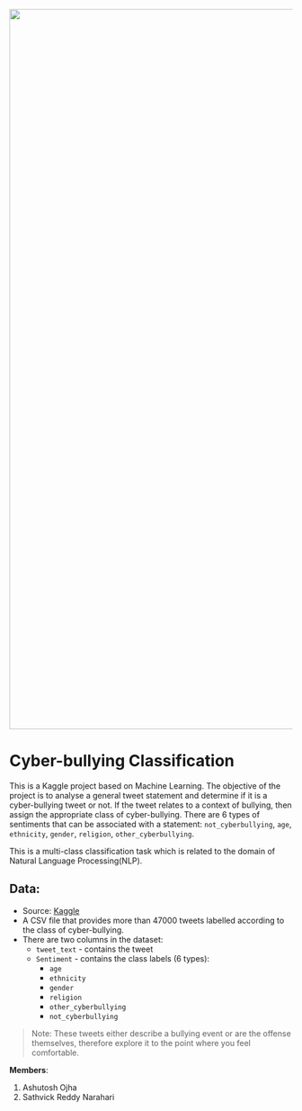 <p align="center">
    <image src="images/cover.jpg"  width="1280" height="auto">
</p>

# Cyber-bullying Classification

This is a Kaggle project based on Machine Learning. The objective of the project is to analyse a general tweet statement and determine if it is a cyber-bullying tweet or not. If the tweet relates to a context of bullying, then assign the appropriate class of cyber-bullying. There are 6 types of sentiments that can be associated with a statement: `not_cyberbullying`, `age`, `ethnicity`, `gender`, `religion`, `other_cyberbullying`.

This is a multi-class classification task which is related to the domain of Natural Language Processing(NLP).
    
## Data:
- Source: [Kaggle](https://www.kaggle.com/andrewmvd/cyberbullying-classification)
- A CSV file that provides more than 47000 tweets labelled according to the class of cyber-bullying.
- There are two columns in the dataset:
    - `tweet_text` - contains the tweet
    - `Sentiment` - contains the class labels (6 types):
        - `age`
        - `ethnicity`
        - `gender`
        - `religion`
        - `other_cyberbullying`
        - `not_cyberbullying`

> Note:
>   These tweets either describe a bullying event or are the offense themselves, therefore explore it to the point where you feel comfortable.

**Members**:
1. Ashutosh Ojha
2. Sathvick Reddy Narahari
